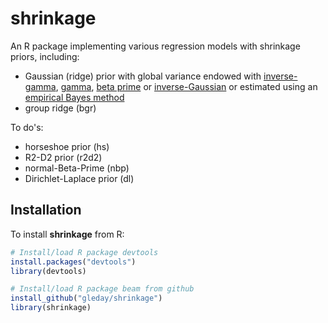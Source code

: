 # shrinkage
An R package implementing various regression models with shrinkage priors, including:
* Gaussian (ridge) prior with global variance endowed with [inverse-gamma](https://en.wikipedia.org/wiki/Inverse-gamma_distribution), [gamma](https://en.wikipedia.org/wiki/Gamma_distribution), [beta prime](https://en.wikipedia.org/wiki/Beta_prime_distribution) or [inverse-Gaussian](https://en.wikipedia.org/wiki/Inverse_Gaussian_distribution) or estimated using an [empirical Bayes method](https://en.wikipedia.org/wiki/Empirical_Bayes_method)
* group ridge (bgr)

To do's:
* horseshoe prior (hs)
* R2-D2 prior (r2d2)
* normal-Beta-Prime (nbp)
* Dirichlet-Laplace prior (dl)

## Installation

To install **shrinkage** from R:

```R
# Install/load R package devtools
install.packages("devtools")
library(devtools)

# Install/load R package beam from github
install_github("gleday/shrinkage")
library(shrinkage)
```

